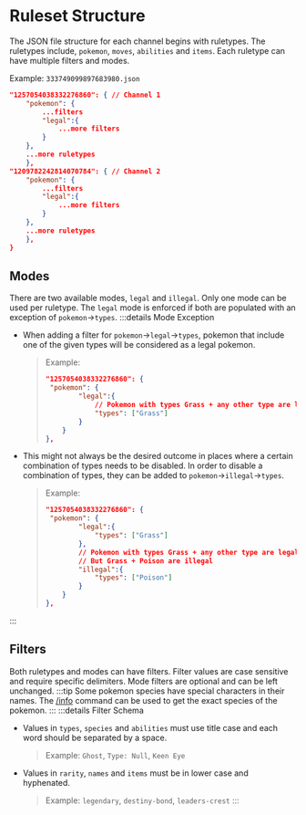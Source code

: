 # Ruleset Structure

The JSON file structure for each channel begins with ruletypes. The ruletypes include, `pokemon`, `moves`, `abilities` and `items`. Each ruletype can have multiple filters and modes.

Example: `333749099897683980.json`
```json
"1257054038332276860": { // Channel 1
    "pokemon": {
        ...filters
        "legal":{
            ...more filters
        }
    },
    ...more ruletypes
    },
"1209782242814070784": { // Channel 2
    "pokemon": {
        ...filters
        "legal":{
            ...more filters
        }
    },
    ...more ruletypes
    },
}
```

## Modes

There are two available modes, `legal` and `illegal`. Only one mode can be used per ruletype. The `legal` mode is enforced if both are populated with an exception of `pokemon`->`types`.
:::details Mode Exception

- When adding a filter for `pokemon`->`legal`->`types`, pokemon that include one of the given types will be considered as a legal pokemon.
  > Example:
  >
  > ```json
  > "1257054038332276860": {
  >  "pokemon": {
  >         "legal":{
  >             // Pokemon with types Grass + any other type are legal
  >             "types": ["Grass"]
  >         }
  >     }
  > },
  >
  > ```
- This might not always be the desired outcome in places where a certain combination of types needs to be disabled. In order to disable a combination of types, they can be added to `pokemon`->`illegal`->`types`.
  > Example:
  >
  > ```json
  > "1257054038332276860": {
  >  "pokemon": {
  >         "legal":{
  >             "types": ["Grass"]
  >         },
  >         // Pokemon with types Grass + any other type are legal
  >         // But Grass + Poison are illegal
  >         "illegal":{
  >             "types": ["Poison"]
  >         }
  >     }
  > },
  > ```
  >
:::

## Filters

Both ruletypes and modes can have filters. Filter values are case sensitive and require specific delimiters. Mode filters are optional and can be left unchanged.
:::tip
Some pokemon species have special characters in their names. The [/info](../commands/info.html) command can be used to get the exact species of the pokemon.
:::
:::details Filter Schema
- Values in `types`, `species` and `abilities` must use title case and each word should be separated by a space.
  > Example: `Ghost`, `Type: Null`, `Keen Eye`
- Values in `rarity`, `names` and `items` must be in lower case and hyphenated.
  > Example: `legendary`, `destiny-bond`, `leaders-crest`
:::
